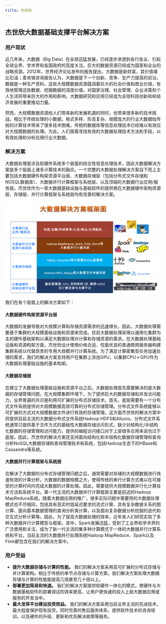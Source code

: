 ```yaml
---
title: 杰世欣
---
```


## 杰世欣大数据基础支撑平台解决方案

### 用户现状

近几年来，大数据（Big Data）在全球迅猛发展，已经逐步渗透到各行各业，引起全球业界、学术界和各国政府的高度关注。巨大的数据资源已经成为国家和企业的战略资源。2012年，世界经济论坛发布的报告提出，大数据是新财富，其价值堪比石油；麦肯锡咨询报告认为，大数据是下一个创新、竞争、生产力提高的前沿，数据是一种生产资料。这些大规模数据资源蕴涵着巨大的社会价值和商业价值，有效地管理这些数据、挖掘数据的深度价值，对国家治理、社会管理、企业决策和个人生活将带来巨大的作用和影响。大数据研究和应用已经成为全球科技创新和和经济发展的重要推动力量。

然而，大规模数据资源给人们带来新的发展机遇的同时，也带来很多新的技术挑战。相比于传统处理的小数据，格式多样、形态复杂、规模庞大的行业大数据给传统的计算技术带来了很多技术困难。传统的数据库等信息处理技术已经难以有效应对大规模数据的处理。为此，人们亟需寻找有效的大数据处理技术方法和手段，以有效处理和分析应用行业大数据。

### 解决方案


大数据处理是涉及软硬件系统多个层面的综合性信息处理技术，因此大数据解决方案是多个层面上诸多计算技术的融合。一个完整的大数据处理解决方案自下而上主要包括大数据硬件构架资源平台层、大数据存储层（包括分布式文件存储和NOSQL数据库）、大数据并行计算框架与系统层、以及顶端的大数据行业应用/服务层。杰世欣作为一家大数据基础设施与基础软件的提供商在大数据硬件架构资源层、存储层、并行计算框架与系统层均有完善的解决方案。

![](figures/bigdata.png)


我们在各个层面上的解决方案如下：


#### 大数据硬件构架资源平台层

大数据的发展导致对大规模计算和存储资源需求的迅速增长，因此，大数据处理需要基于集群的大规模基础设施和资源来完成。目前大数据处理采用以通用化集群为主的硬件基础架构以满足大数据处理对计算和存储资源的需求。在大数据处理基础设施和资源构架方面，杰世欣设计使用价格合适、性能优良的普通商用服务器构建集群系统以代替昂贵的专用大规模并行计算系统。为了满足计算密集型任务加速处理的需求，我们的解决方案支持用户在集群上添加GPU，以集群CPU＋GPU作为大数据处理基础设施的基本构架。


#### 大数据存储层
在建立了大数据处理基础设施和资源平台之后，大数据处理首先需要解决的是大数据的存储管理问题。在大规模集群环境下，为了提供巨大的数据存储和并发访问能力，业界普遍的共识是利用可扩展的分布式存储技术。首先，底层需要有一个分布式文件系统提供对大规模数据高效可靠的分布式存储管理。分布式文件系统能够以可扩展的方式对大规模数据文件进行有效的存储管理。这方面杰世欣的解决方案中将提供目前主流的大数据分布式文件系统Hadoop HDFS和Alluxio。分布式文件系统通常只提供基于文件方式的基础性大数据存储访问形式，缺少对结构化/半结构化数据的存储管理和访问能力，提供的编程访问接口对于上层很多应用来说也过于底层。因此，杰世欣的解决方案还支持面向结构化和半结构化数据存储管理和查询分析NoSQL大数据存储和查询管理技术和系统，包括Hadoop生态下的HBase和Cassandra等系统。

#### 大数据并行计算框架与系统层
在解决了大数据的分布式存储管理问题之后，通常需要对存储的大规模数据进行快速有效的计算分析。大数据的数据规模之大，使得传统的串行计算方式难以在可接受的计算时间内完成大数据的计算处理。因此，需要提供大规模数据并行化计算技术方法和系统平台。第一代主流的大数据并行计算框架主要是前述的Hadoop MapReduce系统。随着大数据应用的推广，很多实际问题中需要用的大数据处理模式也不尽相同，包括具有高实时低延迟要求的流式计算、具有复杂数据关系的图计算、面向基本数据管理的查询分析类计算，以及面向复杂数据分析挖掘的迭代和交互式分析计算等。因此，为了提高大数据处理的效率，近年来人们研究实现了多种大数据并行计算模型与框架。其中，Spark发展迅猛，受到了工业界和学术界的广泛使用和关注，成为了新一代主流的集多种计算模式于一体的大数据并行计算系统和平台。当前主流的大数据并行处理系统Hadoop MapReduce、Spark以及Flink都包含在我们的解决方案中。



### 用户受益

- **提升大数据存储与计算的性能。** 我们的解决方案采用高可扩展的分布式存储与并计算架构。相比于传统的单节点存储与计算方案，我们解决方案处理大数据存储与计算的性能能提高几倍甚至几十倍以上。
- **部署更加简易和快速。** 我们的解决方案提供软硬件一体化的模式，使硬件与大数据基础软件的部署调试的效率更高，让用户更快速的投入上层大数据应用或服务的开发当中。
- **最大发挥平台建设投资效益。** 我们的解决方案采用当前业界主流的先进技术，最大程度保护现有投资，同时完善的售后服务体系，提供软件技术的咨询培训，以及硬件的升级、更新和优先解决故障等服务。

